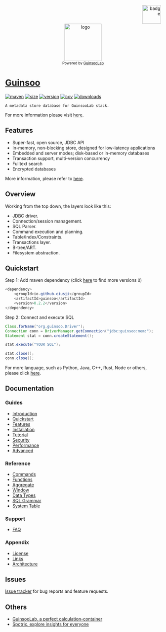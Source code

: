 <div align="right">
    <img src="https://raw.githubusercontent.com/ciusji/guinsoo/master/public/guinsoolab-badge.png" width="60" alt="badge">
    <br />
</div>
<div align="center">
    <img src="https://raw.githubusercontent.com/ciusji/guinsoo/master/public/guinsoo.svg" width=120 alt="logo" />
    <br />
    <small>Powered by <a href="https://guinsoolab.github.io/glab">GuinsooLab</a></small>
</div>

# [Guinsoo](https://ciusji.gitbook.io/guinsoo/)

[![maven](https://img.shields.io/maven-central/v/io.github.ciusji/guinsoo)](https://search.maven.org/search?q=guinsoo)
[![size](https://img.shields.io/github/repo-size/ciusji/guinsoo)](https://github.com/ciusji/guinsoo)
[![version](https://img.shields.io/github/v/tag/ciusji/guinsoo)](https://github.com/ciusji/guinsoo)
[![cov](https://img.shields.io/codecov/c/github/ciusji/guinsoo)](https://github.com/ciusji/guinsoo)
[![downloads](https://img.shields.io/github/downloads/ciusji/guinsoo/total)](https://github.com/ciusji/guinsoo)

`A metadata store database for GuinsooLab stack.`

For more information please visit [here](https://ciusji.gitbook.io/guinsoolab/).


## Features

* Super-fast, open source, JDBC API
* In-memory, non-blocking store, designed for low-latency applications
* Embedded and server modes; disk-based or in-memory databases
* Transaction support, multi-version concurrency
* Fulltext search
* Encrypted databases

More information, please refer to [here](https://ciusji.gitbook.io/guinsoo/).


## Overview

Working from the top down, the layers look like this:

* JDBC driver.
* Connection/session management.
* SQL Parser.
* Command execution and planning.
* Table/Index/Constraints.
* Transactions layer.
* B-tree/ART.
* Filesystem abstraction.


## Quickstart

Step 1: Add maven dependency (click [here](https://search.maven.org/artifact/io.github.ciusji/guinsoo) to find more versions ð)
```java
<dependency>
    <groupId>io.github.ciusji</groupId>
    <artifactId>guinsoo</artifactId>
    <version>0.2.2</version>
</dependency>
```

Step 2: Connect and execute SQL

```java
Class.forName("org.guinsoo.Driver");
Connection conn = DriverManager.getConnection("jdbc:guinsoo:mem:");
Statement stat = conn.createStatement();

stat.execute("YOUR SQL");

stat.close();
conn.close();
```

For more language, such as Python, Java, C++, Rust, Node or others, please click [here](https://ciusji.gitbook.io/guinsoo/guides/tutorial).


## Documentation

### Guides

- [Introduction](https://ciusji.gitbook.io/guinsoo/guides/introduction)
- [Quickstart](https://ciusji.gitbook.io/guinsoo/guides/quickstart)
- [Features](https://ciusji.gitbook.io/guinsoo/guides/features)
- [Installation](https://ciusji.gitbook.io/guinsoo/guides/installation)
- [Tutorial](https://ciusji.gitbook.io/guinsoo/guides/tutorial)
- [Security](https://ciusji.gitbook.io/guinsoo/guides/security)
- [Performance](https://ciusji.gitbook.io/guinsoo/guides/performance)
- [Advanced](https://ciusji.gitbook.io/guinsoo/guides/advanced)

### Reference

- [Commands](https://ciusji.gitbook.io/guinsoo/reference/commands)
- [Functions](https://ciusji.gitbook.io/guinsoo/reference/functions)
- [Aggregate](https://ciusji.gitbook.io/guinsoo/reference/aggregate)
- [Window](https://ciusji.gitbook.io/guinsoo/reference/window)
- [Data Types](https://ciusji.gitbook.io/guinsoo/reference/data-types)
- [SQL Grammar](https://ciusji.gitbook.io/guinsoo/reference/sql-grammar)
- [System Table](https://ciusji.gitbook.io/guinsoo/reference/system-table)

### Support

- [FAQ](https://ciusji.gitbook.io/guinsoo/support/faq)

### Appendix

- [License](https://ciusji.gitbook.io/guinsoo/appendix/license)
- [Links](https://ciusji.gitbook.io/guinsoo/appendix/links)
- [Architecture](https://ciusji.gitbook.io/guinsoo/appendix/architecture)


## Issues

[Issue tracker](https://github.com/ciusji/guinsoo/issues) for bug reports and feature requests.


## Others

- [GuinsooLab, a perfect calculation-container](https://guinsoolab.github.io/glab/)
- [Spotrix, explore insights for everyone](https://spotrix.github.io/spotrix-web/)

